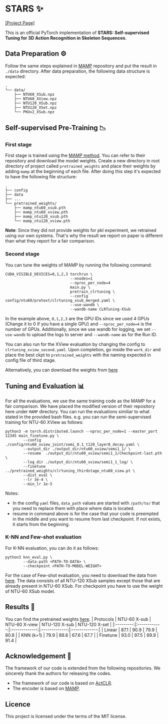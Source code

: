 # STARS ✨
[[Project Page]](https://soroushmehraban.github.io/stars)


This is an official PyTorch implementation of **STARS: Self-supervised Tuning for 3D Action Recognition in Skeleton Sequences**. 

## Data Preparation ⚙️
Follow the same steps explained in [MAMP](https://github.com/maoyunyao/MAMP) repository and put the result in `./data` directory. After data preparation, the following data structure is expected:
```
.
└── data/
    ├── NTU60_XSub.npz
    ├── NTU60_XView.npz
    ├── NTU120_XSub.npz
    ├── NTU120_XSet.npz
    └── PKUv2_XSub.npz
```

## Self-supervised Pre-Training 📉
### First stage
First stage is trained using the [MAMP method](https://github.com/maoyunyao/MAMP). You can refer to their repository and download the model weights. Create a new directory in root directory of project called `pretrained_weights` and place their weights by adding `mamp` at the beginning of each file. After doing this step it's expected to have the following file structure:
```
.
├── config
├── data
├── ...
└── pretrained_weights/
    ├── mamp_ntu60_xsub.pth
    ├── mamp_ntu60_xview.pth
    ├── mamp_ntu120_xsub.pth
    └── mamp_ntu120_xview.pth
```
**Note**: Since they did not provide weights for pkl experiment, we retrained using our own systems. That's why the result we report on paper is different than what they report for a fair comparison.
### Second stage
You can tune the weights of MAMP by running the following command:
```
CUDA_VISIBLE_DEVICES=0,1,2,3 torchrun \
                             --nnodes=1 
                             --nproc_per_node=4 
                             main.py \
                             pretrain_clrtuning \
                             --config config/ntu60/pretext/clrtuning_xsub_merged.yaml \
                             --use-wandb \
                             --wandb-name CLRTuning-XSub
```
In the example above, `0,1,2,3` are the GPU IDs since we used 4 GPUs (Change it to 0 if you have a single GPU) and `--nproc_per_node=4` is the number of GPUs. Additionally, since we use wandb for logging, we set `--use-wandb` to upload the logs to server and `--wandb-name` as for the Run ID.

You can also run for the XView evaluation by changing the config to `clrtuning_xview_second.yaml`. Upon completion, go inside the `work_dir` and place the best ckpt to `pretrained_weights` with the naming expected in config file of third stage.

Alternatively, you can download the weights from [here](https://drive.google.com/drive/folders/1HKhL1rGRbx_PH79JNzA78y-49eYd4I82?usp=sharing)

## Tuning and Evaluation 📊
For all the evaluations, we use the same training code as the MAMP for a fair comparison. We have placed the modified version of their repository here under `MAMP` directory. You can run the evaluations similiar to what stated in the provided bash files. e.g. you can run the semi-supervised training for NTU-60 XView as follows:
```
python3 -m torch.distributed.launch --nproc_per_node=1 --master_port 12345 main_finetune.py \
        --config ./config/ntu60_xview_joint/semi_0.1_t120_layer8_decay.yaml \
        --output_dir ./output_dir/ntu60_xview/semi1_1/ \
        --resume  ./output_dir/ntu60_xview/semi1_1/checkpoint-last.pth \
        --log_dir ./output_dir/ntu60_xview/semi1_1_log/ \
        --finetune ../pretrained_weights/clrtuning_thirdstage_ntu60_view.pt \
        --dist_eval \
        --lr 3e-4 \
        --min_lr 1e-5
```
Notes:
- In the config `yaml` files, `data_path` values are started with `/path/to/` that you need to replace them with place where data is located.
- resume in command above is for the case that your code is preempted in the middle and you want to resume from last checkpoint. If not exists, it starts from the beginning.

### K-NN and Few-shot evaluation
For K-NN evaluation, you can do it as follows:
```
python3 knn_eval.py \
        --data-path <PATH-TO-DATA> \
        --checkpoint <PATH-TO-MODEL-WEIGHT>
```
For the case of Few-shot evaluation, you need to download the data from [here](https://drive.google.com/file/d/18epVXRSXkHnBYE1ZKghfeKPSTzqZtqcf/view?usp=sharing). The data consists of all NTU-120 XSub samples except those that are already present in NTU-60 XSub. For checkpoint you have to use the weight of NTU-60 XSub model.

## Results 📜
You can find the pretrained weights [here](https://drive.google.com/drive/folders/1xIEo8ZVBAb3QyvNsWxMXb9hDPDa8Fjay?usp=sharing).
| Protocols | NTU-60 X-sub | NTU-60 X-view | NTU-120 X-sub | NTU-120 X-set |
|:---------:|:------------:|:-------------:|:-------------:|:-------------:|
|  Linear   |     87.1     |      90.9     |      79.9     |      80.8     |
| KNN (k=1) |     79.9     |      88.6     |      67.6     |      67.7     |
| Finetune  |     93.0     |      97.5     |      89.9     |      91.4     |


## Acknowledgement 🙏
The framework of our code is extended from the following repositories. We sincerely thank the authors for releasing the codes.
- The framework of our code is based on [ActCLR](https://github.com/LanglandsLin/ActCLR).
- The encoder is based on [MAMP](https://github.com/maoyunyao/MAMP).

## Licence

This project is licensed under the terms of the MIT license.